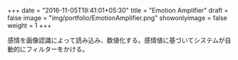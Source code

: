 +++
date = "2016-11-05T19:41:01+05:30"
title = "Emotion Amplifier"
draft = false
image = "img/portfolio/EmotionAmplifier.png"
showonlyimage = false
weight = 1
+++

感情を画像認識によって読み込み、数値化する。感情値に基づいてシステムが自動的にフィルターをかける。
<!--more-->

